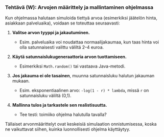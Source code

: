 ### Tehtävä (W): Arvojen määrittely ja mallintaminen ohjelmassa

Kun ohjelmassa halutaan simuloida tiettyä arvoa (esimerkiksi jäätelön hinta, asiakkaan palveluaika), voidaan se toteuttaa seuraavasti:

1. **Valitse arvon tyyppi ja jakautuminen.**
    - Esim. palveluaika voi noudattaa normaalijakaumaa, kun taas hinta voi olla satunnaisesti valittu väliltä 2–4 euroa.

2. **Käytä satunnaislukugeneraattoria arvon tuottamiseen.**
    - Esimerkiksi `Math.random()` tai vastaava Java-metodi.

3. **Jos jakauma ei ole tasainen**, muunna satunnaisluku halutun jakauman mukaan.
    - Esim. eksponentiaalinen arvo: `-log(1 - r) * lambda`, missä `r` on satunnaisluku väliltä (0,1).

4. **Mallinna tulos ja tarkastele sen realistisuutta.**
    - Tee testi: toimiiko ohjelma halutulla tavalla?

Tällaiset arvonmäärittelyt ovat keskeisiä simulaation onnistumisessa, koska ne vaikuttavat siihen, kuinka luonnollisesti ohjelma käyttäytyy.
